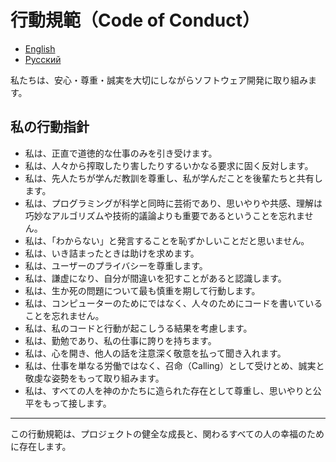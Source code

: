 # 行動規範（Code of Conduct）

- [English](./CODE_OF_CONDUCT.en.md)
- [Русский](./CODE_OF_CONDUCT.ru.md)

私たちは、安心・尊重・誠実を大切にしながらソフトウェア開発に取り組みます。

## 私の行動指針

- 私は、正直で道徳的な仕事のみを引き受けます。
- 私は、人々から搾取したり害したりするいかなる要求に固く反対します。
- 私は、先人たちが学んだ教訓を尊重し、私が学んだことを後輩たちと共有します。
- 私は、プログラミングが科学と同時に芸術であり、思いやりや共感、理解は巧妙なアルゴリズムや技術的議論よりも重要であるということを忘れません。
- 私は、「わからない」と発言することを恥ずかしいことだと思いません。
- 私は、いき詰まったときは助けを求めます。
- 私は、ユーザーのプライバシーを尊重します。
- 私は、謙虚になり、自分が間違いを犯すことがあると認識します。
- 私は、生か死の問題について最も慎重を期して行動します。
- 私は、コンピューターのためにではなく、人々のためにコードを書いていることを忘れません。
- 私は、私のコードと行動が起こしうる結果を考慮します。
- 私は、勤勉であり、私の仕事に誇りを持ちます。
- 私は、心を開き、他人の話を注意深く敬意を払って聞き入れます。
- 私は、仕事を単なる労働ではなく、召命（Calling）として受けとめ、誠実と敬虔な姿勢をもって取り組みます。
- 私は、すべての人を神のかたちに造られた存在として尊重し、思いやりと公平をもって接します。

---

この行動規範は、プロジェクトの健全な成長と、関わるすべての人の幸福のために存在します。
